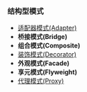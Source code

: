 ### 结构型模式

* [适配器模式(Adapter)](https://github.com/kk9923/Android_Interviews/blob/master/DesignPatterns/StructuralPattern/AdapterPattern.md)
* **桥接模式\(Bridge\)**
* **组合模式\(Composite\)**
* [装饰模式(Decorator)](https://github.com/kk9923/Android_Interviews/blob/master/DesignPatterns/StructuralPattern/DecoratorPattern.md)
* **外观模式\(Facade\)**
* **享元模式\(Flyweight\)**
* [代理模式(Proxy)](https://github.com/kk9923/Android_Interviews/blob/master/DesignPatterns/StructuralPattern/ProxyPattern.md)